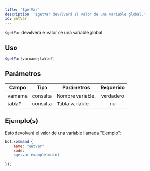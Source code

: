 ```yaml
---
title: '$getVar'
description: '$getVar devolverá el valor de una variable global.'
id: getVar
---
```


`$getVar` devolverá el valor de una variable global

## Uso

```php
$getVar[varname;table?]
```

## Parámetros

| Campo   | Tipo     | Parámetros       | Requerido |
| ------- | -------- | ---------------- |:---------:|
| varname | consulta | Nombre variable. | verdadero |
| tabla?  | consulta | Tabla variable.  |    no     |

## Ejemplo(s)

Esto devolverá el valor de una variable llamada "Ejemplo":

```javascript
bot.command({
    name: "getVar",
    code: `
    $getVar[Example;main]
    `
});
```